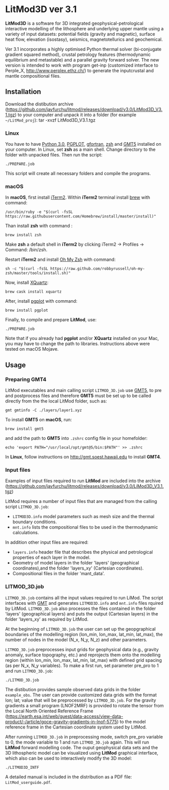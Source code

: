 # LitMod3D ver 3.1

**LitMod3D** is a software for 3D integrated geophysical-petrological interactive modelling of the lithosphere and underlying upper mantle using a variety of input datasets: potential fields (gravity and magnetic), surface heat flow, elevation (isostasy), seismics, magnetotellurics and geochemical.

Ver 3.1 incorporates a highly optimised Python thermal solver (bi-conjugate gradient squared method), crustal petrology features (thermodynamic equilibrium and metastable) and a parallel gravity forward solver. The new version is intended to work with program get-inp (customized interface to Perple_X, http://www.perplex.ethz.ch/) to generate the inputcrustal and mantle compositional files.



## Installation
Download the distibution archive (https://github.com/javfurchu/litmod/releases/download/v3.0/LitMod3D_V3.1.tgz) to your computer and unpack it into a folder (for example `~/LitMod_proj`): tar -xvzf LitMod3D_V3.1.tgz

### Linux
You have to have [Python 3.0](https://www.python.org/), [PGPLOT](http://www.astro.caltech.edu/~tjp/pgplot/), [gfortran](https://gcc.gnu.org/fortran/), [zsh](http://www.zsh.org/) and [GMT5](http://gmt.soest.hawaii.edu) installed on your computer. In Linux, set **zsh** as a main shell. Change directory to the folder with unpacked files. Then run the script:
```
./PREPARE.job
```
This script will create all necessary folders and compile the programs.

### macOS
In **macOS**, first install [iTerm2](https://iterm2.com). Within **iTerm2** terminal install [brew](https://brew.sh) with command:
```
/usr/bin/ruby -e "$(curl -fsSL https://raw.githubusercontent.com/Homebrew/install/master/install)"
```

Than install **zsh** with command :
```
brew install zsh
```

Make **zsh** a default shell in **iTerm2** by clicking iTerm2 -> Profiles -> Command: /bin/zsh.

Restart **iTerm2** and install [Oh My Zsh](https://ohmyz.sh) with command:
```
sh -c "$(curl -fsSL https://raw.github.com/robbyrussell/oh-my-zsh/master/tools/install.sh)"
```

Now, install [XQuartz](https://www.xquartz.org):
```
brew cask install xquartz
```

After, install [pgplot](http://www.astro.caltech.edu/~tjp/pgplot/) with command:
```
brew install pgplot
```

Finally, to compile and prepare **LitMod**, use:
```
./PREPARE.job
```
Note that if you already had **pgplot** and/or **XQuartz** installed on your Mac, you may have to change the path to libraries. Instructions above were tested on macOS Mojave.


## Usage

### Preparing GMT4
LitMod executables and main calling script `LITMOD_3D.job` use [GMT5](http://gmt.soest.hawaii.edu), to pre and postprocess files and therefore **GMT5** must be set up to be called directly from the the local LitMod folder, such as:
```
gmt gmtinfo -C ./layers/layer1.xyz
```

To install **GMT5** on **macOS**, run:
```
brew install gmt5
```
and add the path to **GMT5** into `.zshrc` config file in your homefolder:
```
echo 'export PATH="/usr/local/opt/gmt@5/bin:$PATH"' >> .zshrc
```
In **Linux**, follow instructions on http://gmt.soest.hawaii.edu to install **GMT4**.

### Input files
Examples of input files required to run **LitMod** are included into the archive (https://github.com/javfurchu/litmod/releases/download/v3.0/LiMod3D_V3.1.tgz)

LitMod requires a number of input files that are managed from the calling script `LITMOD_3D.job`:

- `LITMOD3D.info` model parameters such as mesh size and the thermal boundary conditions.
- `mnt.info` lists the compositional files to be used in the thermodynamic calculations.

In addition other input files are required:

- `layers.info` header file that describes the physical and petrological properties of each layer in the model.
- Geometry of model layers in the folder 'layers' (geographical coordinates),and the folder 'layers_xy' (Cartesian coordinates).
- Compositional files in the folder 'mant_data'.

### LITMOD_3D.job
`LITMOD_3D.job`  contains all the input values required to run LiMod. The script interfaces with [GMT](https://github.com/GenericMappingTools) and generates `LITMOD3D.info` and `mnt.info` files rquired by LitMod. `LITMOD_3D.job`  also processes the files contained in the folder 'layers' (geographical layers) and puts the output (Cartesian layers) in the folder 'layers_xy' as required by LitMod. 

At the beginning of `LITMOD_3D.job` the user can set up the geopgraphical boundaries of the modelling region (lon_min, lon_max, lat_min, lat_max), the number of nodes in the model (N_x, N_y, N_z) and other parameters. 

`LITMOD_3D.job` preprocesses input grids for geophysical data (e.g., gravity anomaly, surface topography, etc.) and reprojects them onto the modelling region (within lon_min, lon_max, lat_min, lat_max) with defined grid spacing (as per N_x, N_y variables). To make a first run, set parameter pre_pro to 1 and run `LITMOD_3D.job`:
```
./LITMOD_3D.job
```
The distibution provides sample observed data grids in the folder `example_obs`. The user can provide customized data grids with the format lon; lat; value that will be preprocessed by `LITMOD_3D.job`. For the gravity gradients a small program (LNOF2MRF) is provided to rotate the tensor from the Local North Oriented Reference Frame (https://earth.esa.int/web/guest/data-access/view-data-product/-/article/goce-gravity-gradients-in-lnof-5775) to the model reference frame in the Cartesian coordinate system used by LitMod. 


After running `LITMOD_3D.job` in preprocessing mode, switch pre_pro variable to 0, the mode variable to 1  and run `LITMOD_3D.job` again. This will run **LitMod** forward modelling code. The ouput geophysical data sets and the 3D lithospheric model can be visualized using **LitMod** graphical interface, which also can be used to interactively modify the 3D model:
```
./LITMOD3D_INTF
```


A detailed manual is included in the distribution as a PDF file: `LitMod_userguide.pdf`.

